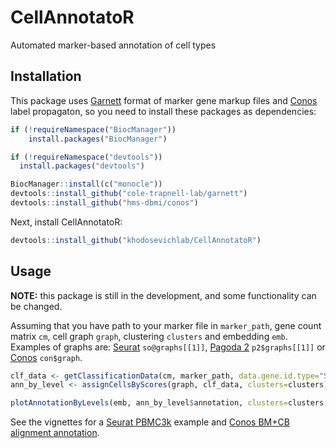 # CellAnnotatoR
Automated marker-based annotation of cell types

## Installation

This package uses [Garnett](https://cole-trapnell-lab.github.io/garnett/docs/) format of marker gene markup files and 
[Conos](https://github.com/hms-dbmi/conos) label propagaton, so you need to install these packages as dependencies:

```r
if (!requireNamespace("BiocManager"))
    install.packages("BiocManager")

if (!requireNamespace("devtools"))
  install.packages("devtools")

BiocManager::install(c("monocle"))
devtools::install_github("cole-trapnell-lab/garnett")
devtools::install_github("hms-dbmi/conos")
```

Next, install CellAnnotatoR:

```r
devtools::install_github("khodosevichlab/CellAnnotatoR")
```

## Usage

**NOTE:** this package is still in the development, and some functionality can be changed.

Assuming that you have path to your marker file in `marker_path`, gene count matrix `cm`, cell graph `graph`, clustering `clusters` and embedding `emb`. 
Examples of graphs are: [Seurat](https://github.com/satijalab/seurat/wiki/Seurat) `so@graphs[[1]]`, 
[Pagoda 2](https://github.com/hms-dbmi/pagoda2) `p2$graphs[[1]]` or [Conos](https://github.com/hms-dbmi/conos) `con$graph`.

```r
clf_data <- getClassificationData(cm, marker_path, data.gene.id.type="SYMBOL", marker.gene.id.type="SYMBOL")
ann_by_level <- assignCellsByScores(graph, clf_data, clusters=clusters)

plotAnnotationByLevels(emb, ann_by_level$annotation, clusters=clusters, size=0.2, font.size=c(2, 4), shuffle.colors=T)
```

See the vignettes for a [Seurat PBMC3k](vignettes/seurat_pbmc3k.md) example and [Conos BM+CB alignment annotation](vignettes/conos_bm_cb.md).

